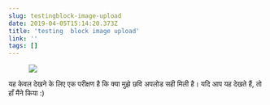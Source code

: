 ```yaml
---
slug: testingblock-image-upload
date: 2019-04-05T15:14:20.373Z
title: 'testing  block image upload'
link: ''
tags: []
---
```

<figure><img src="/images/2019-04-05-testingblock-image-upload.jpeg"></figure>

यह केवल देखने के लिए एक परीक्षण है कि क्या मुझे छवि अपलोड सही मिली है। यदि आप यह देखते हैं, तो हाँ मैंने किया :)


